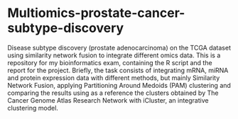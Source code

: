 # Multiomics-prostate-cancer-subtype-discovery
Disease subtype discovery (prostate adenocarcinoma) on the TCGA dataset using similarity network fusion to integrate different omics data.
This is a repository for my bioinformatics exam, containing the R script and the report for the project.
Briefly, the task consists of integrating mRNA, miRNA and protein expression data with different methods, but mainly Similarity Network Fusion, applying Partitioning Around Medoids (PAM) clustering
and comparing the results using as a reference the clusters obtained by The Cancer Genome Atlas Research Network with iCluster, an integrative clustering model.
